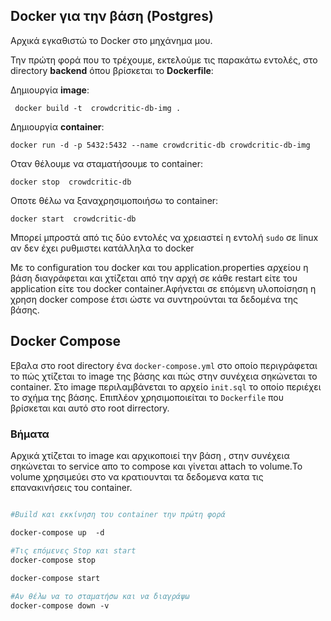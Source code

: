 


## Docker για την βάση (Postgres)



Αρχικά εγκαθιστώ το  Docker στο μηχάνημα μου.


  Την πρώτη φορά που το τρέχουμε, εκτελούμε τις παρακάτω εντολές, στο directory  **backend** όπoυ βρίσκεται το **Dockerfile**:

Δημιουργία **image**:
 ```docker 
  docker build -t  crowdcritic-db-img .
```
Δημιουργία **container**:
```docker
docker run -d -p 5432:5432 --name crowdcritic-db crowdcritic-db-img
```

Οταν θέλουμε να σταματήσουμε το container:

```docker 
docker stop  crowdcritic-db
```

Oποτε θέλω να ξαναχρησιμοποιήσω το container:
```docker
docker start  crowdcritic-db
```


Μπορεί μπροστά από τις δύο εντολές να χρειαστεί η εντολή `sudo` σε linux αν δεν
έχει ρυθμιστει κατάλληλα το docker

Με το configuration του docker και του application.properties αρχείου η βάση διαγράφεται και χτίζεται 
από την αρχή σε κάθε restart είτε του application είτε του docker container.Αφήνεται σε επόμενη υλοποίσηση η χρηση 
docker compose έτσι ώστε να συντηρούνται τα δεδομένα της βάσης.

## Docker Compose 

Εβαλα στο root directory ένα ```docker-compose.yml``` στο οποίο περιγράφεται
το πώς χτίζεται το image της βάσης και πώς στην συνέχεια σηκώνεται το container.
Στο image περιλαμβάνεται το αρχείο ```init.sql``` το οποίο περιέχει το σχήμα της βάσης.
Επιπλέον χρησιμοποιείται το ```Dockerfile``` που βρίσκεται και αυτό στο root dirrectory.


### Bήματα 

Αρχικά χτίζεται το image και αρχικοποιεί την βάση , στην συνέχεια σηκώνεται το service απο το compose
και γίνεται attach το volume.Το volume χρησιμεύει στο να κρατιουνται τα δεδομενα 
κατα τις επανακινήσεις του container. 

```dockerfile

#Build και εκκίνηση του container την πρώτη φορά 

docker-compose up  -d

#Τις επόμενες Stop και start 
docker-compose stop
 
docker-compose start

#Αν θέλω να το σταματήσω και να διαγράψω 
docker-compose down -v



```

